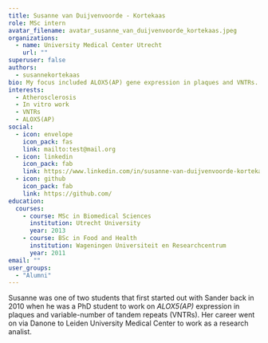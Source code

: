 ```yaml
---
title: Susanne van Duijvenvoorde - Kortekaas
role: MSc intern
avatar_filename: avatar_susanne_van_duijvenvoorde_kortekaas.jpeg
organizations:
  - name: University Medical Center Utrecht
    url: ""
superuser: false
authors:
  - susannekortekaas
bio: My focus included ALOX5(AP) gene expression in plaques and VNTRs.
interests:
  - Atherosclerosis
  - In vitro work
  - VNTRs
  - ALOX5(AP)
social:
  - icon: envelope
    icon_pack: fas
    link: mailto:test@mail.org
  - icon: linkedin
    icon_pack: fab
    link: https://www.linkedin.com/in/susanne-van-duijvenvoorde-kortekaas-9b049b82/
  - icon: github
    icon_pack: fab
    link: https://github.com/
education:
  courses:
    - course: MSc in Biomedical Sciences
      institution: Utrecht University
      year: 2013
    - course: BSc in Food and Health
      institution: Wageningen Universiteit en Researchcentrum
      year: 2011
email: ""
user_groups:
  - "Alumni"
---
```

Susanne was one of two students that first started out with Sander back in 2010 when he was a PhD student to work on _ALOX5(AP)_ expression in plaques and variable-number of tandem repeats (VNTRs). Her career went on via Danone to Leiden University Medical Center to work as a research analist.
